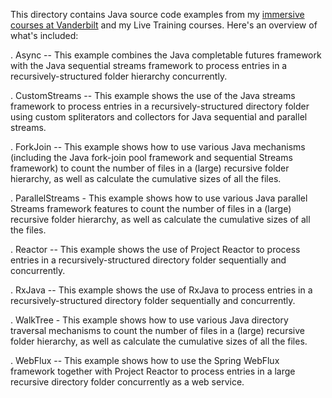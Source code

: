 This directory contains Java source code examples from my [immersive
courses at
Vanderbilt](http://www.dre.vanderbilt.edu/~schmidt/courses.html) and
my Live Training courses.  Here's an overview of what's included:

. Async -- This example combines the Java completable futures
  framework with the Java sequential streams framework to process
  entries in a recursively-structured folder hierarchy concurrently.

. CustomStreams -- This example shows the use of the Java streams
  framework to process entries in a recursively-structured directory
  folder using custom spliterators and collectors for Java sequential
  and parallel streams.

. ForkJoin -- This example shows how to use various Java mechanisms
  (including the Java fork-join pool framework and sequential Streams
  framework) to count the number of files in a (large) recursive
  folder hierarchy, as well as calculate the cumulative sizes of all
  the files.

. ParallelStreams - This example shows how to use various Java
  parallel Streams framework features to count the number of files in
  a (large) recursive folder hierarchy, as well as calculate the
  cumulative sizes of all the files.

. Reactor -- This example shows the use of Project Reactor to process
  entries in a recursively-structured directory folder sequentially
  and concurrently.

. RxJava -- This example shows the use of RxJava to process entries in
  a recursively-structured directory folder sequentially and
  concurrently.

. WalkTree - This example shows how to use various Java directory
  traversal mechanisms to count the number of files in a (large)
  recursive folder hierarchy, as well as calculate the cumulative
  sizes of all the files.

. WebFlux -- This example shows how to use the Spring WebFlux
  framework together with Project Reactor to process entries in a
  large recursive directory folder concurrently as a web service.



